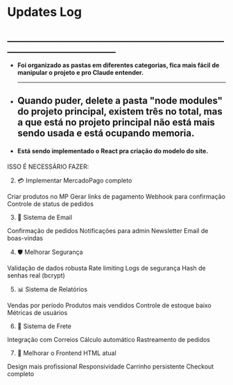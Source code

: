 # **Updates Log**

## **\_\_\_\_\_\_\_\_\_\_\_\_\_\_\_\_\_\_\_\_\_\_\_\_\_\_\_\_\_\_\_\_\_\_\_\_\_\_\_\_\_\_\_\_\_\_\_\_\_\_\_\_\_\_\_\_\_\_\_\_\_\_\_\_\_\_\_\_\_\_\_\_\_\_\_**





* **Foi organizado as pastas em diferentes categorias, fica mais fácil de manipular o projeto e pro Claude entender.**

  ---



* 
  **Quando puder, delete a pasta "node modules" do projeto principal, existem três no total, mas a que está no projeto principal não está mais sendo usada e está ocupando memoria.**
  ---







* #### **Está sendo implementado o React pra criação do modelo do site.**






ISSO É NECESSÁRIO FAZER:

2. 💳 Implementar MercadoPago completo

Criar produtos no MP
Gerar links de pagamento
Webhook para confirmação
Controle de status de pedidos

3. 📧 Sistema de Email

Confirmação de pedidos
Notificações para admin
Newsletter
Email de boas-vindas

4. 🛡️ Melhorar Segurança

Validação de dados robusta
Rate limiting
Logs de segurança
Hash de senhas real (bcrypt)

5. 📊 Sistema de Relatórios

Vendas por período
Produtos mais vendidos
Controle de estoque baixo
Métricas de usuários

6. 🚚 Sistema de Frete

Integração com Correios
Cálculo automático
Rastreamento de pedidos

7. 🎨 Melhorar o Frontend HTML atual

Design mais profissional
Responsividade
Carrinho persistente
Checkout completo